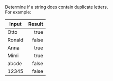 Determine if a string does contain duplicate letters. <br /> For example: <br />

| Input  | Result |
|--------|-------:|
| Otto   |   true |
| Ronald |  false |
| Anna   |   true |
| Mimi   |   true |
| abcde  |  false |
| 12345  |  false |
